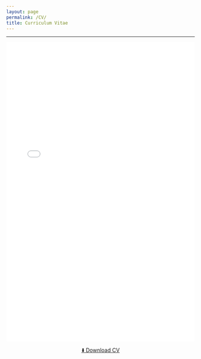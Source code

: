 ```yaml
---
layout: page
permalink: /CV/
title: Curriculum Vitae
---
```


---
<embed 
  src="/assets/Salina_Edwards_CV.pdf" 
  type="application/pdf" 
  width="100%" 
  height="800px">
<p style="text-align:center;">
  <a href="/assets/Salina_Edwards_CV.pdf" download>⬇️ Download CV</a>
</p>
